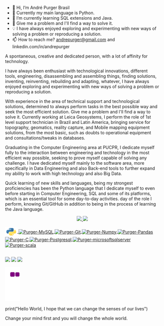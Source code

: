 - 👋 Hi, I’m André Purger Brasil
- 🐍 Currently my main language is Python.
- 🥞 I’m currently learning SQL extensions and Java.
- 🤔 Give me a problem and I'll find a way to solve it.
- 💡  I have always enjoyed exploring and experimenting with new ways of solving a problem or reproducing a solution.
- 📫 How to reach me? andrepurger@gmail.com and linkedin.com/in/andrepurger

A spontaneous, creative and dedicated person, with a lot of affinity for technology.

I have always been enthusiast with technological innovations, different tools, engineering, disassembling and assembling things, finding solutions, inventing, reinventing, rebuilding and adapting, whatever, I have always enjoyed exploring and experimenting with new ways of solving a problem or reproducing a solution.

With experience in the area of ​​technical support and technological solutions, determined to always perform tasks in the best possible way and seek the most efficient solution. Give me a problem and I'll find a way to solve it. Currently working at Leica Geosystems, I perform the role of 1st level support technician in Brazil and Latin America, bringing service for topography, geomatics, reality capture, and Mobile mapping equipment solutions, from the most basic, such as doubts to operational equipment and consultations/tweaks in databases.

Graduating in the Computer Engineering area at PUCPR, I dedicate myself fully to the interaction between engineering and technology in the most efficient way possible, seeking to prove myself capable of solving any challenge. I have dedicated myself mainly to the software area, more specifically in Data Engineering and also Back-end tools to further expand my ability to work with high technology and also Big Data.

Quick learning of new skills and languages, being my strongest proficiencies has been the Python language that I dedicate myself to even before starting in Computer Engineering, SQL and some of its platforms, which is an essential tool for some day-to-day activities. day of the role I perform, knowing Git/GitHub in addition to being in the process of learning the Java language.

<div align="center">
  <a href="https://github.com/AndPurger">
  <img height="180em" src="https://github-readme-stats.vercel.app/api?username=AndPurger&show_icons=true&theme=discord_old_blurple&include_all_commits=true&count_private=true"/>
  <img height="180em" src="https://github-readme-stats.vercel.app/api/top-langs/?username=AndPurger&layout=compact&langs_count=7&theme=discord_old_blurple"/>
</div>

<div style="display: inline_block"><br>
  <img align="center" alt="Purger-Python" height="30" width="40" src="https://raw.githubusercontent.com/devicons/devicon/master/icons/python/python-original.svg">
  <img align="center" alt="Purger-MySQL" height="30" width="40" src="https://cdn.jsdelivr.net/gh/devicons/devicon/icons/mysql/mysql-original.svg">
  <img align="center" alt="Purger-Git" height="30" width="40" src="https://cdn.jsdelivr.net/gh/devicons/devicon/icons/git/git-original.svg">
  <img align="center" alt="Purger-Numpy" height="30" width="40" src="https://cdn.jsdelivr.net/gh/devicons/devicon/icons/numpy/numpy-original.svg">
  <img align="center" alt="Purger-Pandas" height="30" width="40" src="https://cdn.jsdelivr.net/gh/devicons/devicon/icons/pandas/pandas-original.svg">
  <img align="center" alt="Purger-C" height="30" width="40" src="https://cdn.jsdelivr.net/gh/devicons/devicon/icons/c/c-original.svg">
  <img align="center" alt="Purger-Postgresql" height="30" width="40" src="https://cdn.jsdelivr.net/gh/devicons/devicon/icons/postgresql/postgresql-original.svg">
  <img align="center" alt="Purger-microsoftsqlserver" height="30" width="40" src="https://cdn.jsdelivr.net/gh/devicons/devicon/icons/microsoftsqlserver/microsoftsqlserver-plain.svg">
  <img align="center" alt="Purger-scala" height="30" width="40" src="https://cdn.jsdelivr.net/gh/devicons/devicon/icons/scala/scala-original.svg">
</div>
  
  ##
 
<div> 
 <a href="https://discord.com/users/Purger#6296" target="_blank"><img src="https://img.shields.io/badge/Discord-7289DA?style=for-the-badge&logo=discord&logoColor=white" target="_blank"></a> 
  <a href = "mailto:andrepurger@gmail.com"><img src="https://img.shields.io/badge/-Gmail-%23333?style=for-the-badge&logo=gmail&logoColor=white" target="_blank"></a>
  <a href="https://www.linkedin.com/in/andrepurger/?locale=en_US" target="_blank"><img src="https://img.shields.io/badge/-LinkedIn-%230077B5?style=for-the-badge&logo=linkedin&logoColor=white" target="_blank"></a> 
 
![snake gif](https://github.com/AndPurger/AndPurger/blob/output/github-contribution-grid-snake.gif)
 
</div>

print("Hello World, I hope that we can change the senses of our lives")

Change your mind first and you will change the whole world.
